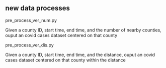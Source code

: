 ## new data processes


pre_process_ver_num.py

Given a county ID, start time, end time, and the number of nearby counties, ouput an covid cases dataset centered on that county


pre_process_ver_dis.py

Given a county ID, start time, end time, and the distance, ouput an covid cases dataset centered on that county within the distance
